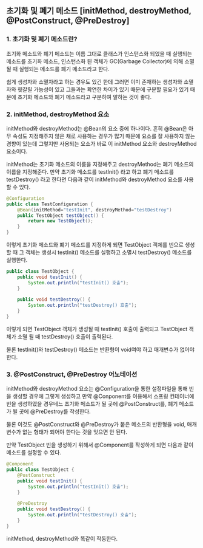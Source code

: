 ## 초기화 및 폐기 메소드 [initMethod, destroyMethod, @PostConstruct, @PreDestroy]

### 1. 초기화 및 폐기 메소드란?

초기화 메소드와 폐기 메소드는 이름 그대로 클래스가 인스턴스화 되었을 때
실행되는 메소드를 초기화 메소드, 인스턴스화 된 객체가 GC(Garbage Collector)에 의해
소멸 될 때 실행되는 메소드를 폐기 메소드라고 한다.

쉽게 생성자와 소멸자라고 하는 경우도 있긴 한데 그러면 이미 존재하는 생성자와 소멸자와
헷갈릴 가능성이 있고 그들과는 확연한 차이가 있기 때문에
구분할 필요가 있기 때문에 초기화 메소드와 폐기 메소드라고 구분하여 말하는 것이 좋다.

### 2. initMethod, destroyMethod 요소

initMethod와 destroyMethod는 @Bean의 요소 중에 하나이다.
흔히 @Bean은 아무 속성도 지정해주지 않은 채로 사용하는 경우가 많기 때문에
요소를 잘 사용하지 않는 경향이 있는데 그렇지만 사용되는 요소가
바로 이 initMethod 요소와 destroyMethod 요소이다.

initMethod는 초기화 메소드의 이름을 지정해주고 destroyMethod는 폐기 메소드의 이름을 지정해준다.
만약 초기화 메소드를 testInit() 라고 하고 폐기 메소드를 testDestroy() 라고 한다면
다음과 같이 initMethod와 destroyMethod 요소를 사용할 수 있다.

```java
@Configuration
public class TestConfiguration {
    @Bean(initMethod="testInit", destroyMethod="testDestroy")
    public TestObject testObject() {
        return new TestObject();
    }
}
```

이렇게 초기화 메소드와 폐기 메소드를 지정하게 되면 TestObject 객체를 빈으로 생성할 때
그 객체는 생성시 testInit() 메소드를 실행하고 소멸시 testDestroy() 메소드를 실행한다.

```java
public class TestObject {
    public void testInit() {
        System.out.println("testInit() 호출");
    }
    
    public void testDestroy() {
        System.out.println("testDestroy() 호출");
    }
}
```

이렇게 되면 TestObject 객체가 생성될 때 testInit() 호출이 출력되고
TestObject 객체가 소멸 될 때 testDestroy() 호출이 출력된다.

물론 testInit()와 testDestroy() 메소드는 반환형이 void여야 하고 매개변수가 없어야 한다.

### 3. @PostConstruct, @PreDestroy 어노테이션

initMethod와 destroyMethod 요소는 @Configuration을 통한 설정파일을 통해 빈을 생성할 경우에
그렇게 생성하고 만약 @Conponent를 이용해서 스프링 컨테이너에 빈을 생성하였을 경우네느
초기화 메소드가 될 곳에 @PostConstruct를, 폐기 메소드가 될 곳에 @PreDestroy를 작성한다.

물론 이것도 @PostConstruct와 @PreDestroy가 붙은 메소드의 반환형을 void, 매개변수가 없는 형태가
되어야 한다는 것을 잊으면 안 된다.

만약 TestObject 빈을 생성하기 위해서 @Component를 작성하게 되면 다음과 같이 메소드를 설정할 수 있다.

```java
@Component
public class TestObject {
    @PostConstruct
    public void testInit() {
        System.out.println("testInit() 호출");
    }
    
    @PreDestroy
    public void testDestroy() {
        System.out.println("testDestroy() 호출");
    }
}
```

initMethod, destroyMethod와 똑같이 작동한다.